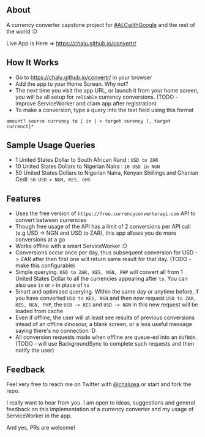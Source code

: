 ## About 
A currency converter capstone project for [#ALCwithGoogle](https://twitter.com/hashtag/ALCwithGoogle?src=hash) and the rest of the world :D

Live App is Here =>  https://chalu.github.io/convertr/

## How It Works
* Go to https://chalu.github.io/convertr/ in your browser
* Add the app to your Home Screen. Why not?
* The next time you visit the app URL, or launch it from your home screen, you will be all setup for `reliable` currency conversions. (TODO - improve ServiceWorker and cliam app after registration)
* To make a conversion, type a query into the text field using this format
```
amount? source currency to | in | > target curency [, target currenct]*
```

## Sample Usage Queries 
* 1 United States Dollar to South African Rand : `USD to ZAR`
* 10 United States Dollars to Nigerian Naira : `10 USD in NGN`
* 50 United States Dollars to Nigerian Naira, Kenyan Shillings and Ghanian Cedi: `50 USD > NGN, KES, GHS`


## Features
* Uses the free version of `https://free.currencyconverterapi.com` API to convert between currencies
* Though free usage of the API has a limit of 2 conversions per API call (e.g USD -> NGN and USD to ZAR), this app allows you do more conversions at a go
* Works offline with a smart ServiceWorker :D
* Conversions occur once per day, thus subsequent conversion for USD -> ZAR after then first one will return same result for that day. (TODO - make this configurable)
* Simple querying. `USD to ZAR, KES, NGN, PHP` will convert all from 1 United States Dollar to all the currencies appearing after `to`. You can also use `in` or `>` in place of `to`
* Smart and optimized querying. Within the same day or anytime before, if you have converted `USD to KES, NGN` and then now request `USD to ZAR, KES, NGN, PHP`, the `USD -> KES` and `USD -> NGN` in this new request will be loaded from cache
* Even if offline, the user will at least see results of previous conversions intead of an offline dinosour, a blank screen, or a less useful message saying there's no connection :D
* All conversion requests made when offline are queue-ed into an `OUTBOX`. (TODO - will use BackgroundSync to complete such requests and then notify the user)

## Feedback
Feel very free to reach me on Twitter with [@chaluwa](https://twitter.com/chaluwa) or start and fork the repo. 

I really want to hear from you. I am open to ideas, suggestions and general feedback on this implementation of a currency converter and my usage of ServiceWorker in the app.

And yes, PRs are welcome!

